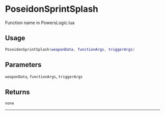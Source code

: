 # PoseidonSprintSplash
Function name in PowersLogic.lua
## Usage
```lua
PoseidonSprintSplash(weaponData, functionArgs, triggerArgs)
```
## Parameters
`weaponData`, `functionArgs`, `triggerArgs`
## Returns
`none`

---